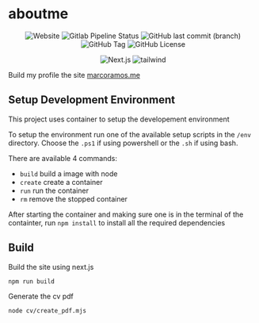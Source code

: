 # aboutme

<div align="center">

![Website](https://img.shields.io/website?url=https%3A%2F%2Fmarcoramos.me%2F)
![Gitlab Pipeline Status](https://img.shields.io/gitlab/pipeline-status/majramos%2Fmajramos.gitlab.io)
![GitHub last commit (branch)](https://img.shields.io/github/last-commit/Majramos/aboutme/dev)
![GitHub Tag](https://img.shields.io/github/v/tag/Majramos/aboutme?sort=date)
![GitHub License](https://img.shields.io/github/license/Majramos/aboutme)

![Next.js](https://img.shields.io/badge/next.js-000000?style=for-the-badge&logo=nextdotjs&logoColor=white)
![tailwind](https://img.shields.io/badge/tailwindcss-0F172A?&logo=tailwindcss)

</div>

Build my profile the site [marcoramos.me](https://marcoramos.me)


## Setup Development Environment

This project uses container to setup the developement environment

To setup the environment run one of the available setup scripts in the `/env` directory. Choose the `.ps1` if using powershell or the `.sh` if using bash.

There are available 4 commands:
- `build` build a image with node
- `create` create a container
- `run` run the container
- `rm` remove the stopped container

After starting the container and making sure one is in the terminal of the containter, run `npm install` to install all the required dependencies


## Build
Build the site using next.js
```bash
npm run build
```

Generate the cv pdf
```bash
node cv/create_pdf.mjs
```
